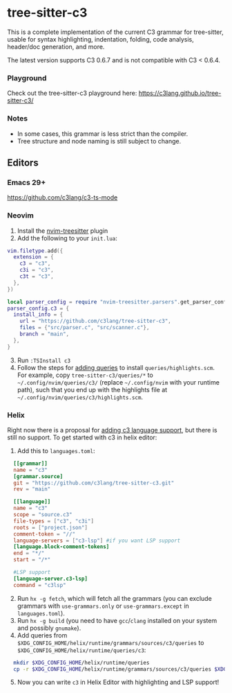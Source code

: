 # tree-sitter-c3
This is a complete implementation of the current C3 grammar for tree-sitter, usable for syntax highlighting, indentation, folding, code analysis, header/doc generation, and more.

The latest version supports C3 0.6.7 and is not compatible with C3 < 0.6.4.

### Playground
Check out the tree-sitter-c3 playground here: https://c3lang.github.io/tree-sitter-c3/

### Notes
- In some cases, this grammar is less strict than the compiler.
- Tree structure and node naming is still subject to change.

## Editors

### Emacs 29+
https://github.com/c3lang/c3-ts-mode

### Neovim
1) Install the [nvim-treesitter](https://github.com/nvim-treesitter/nvim-treesitter) plugin
2) Add the following to your `init.lua`:
```lua
vim.filetype.add({
  extension = {
    c3 = "c3",
    c3i = "c3",
    c3t = "c3",
  },
})

local parser_config = require "nvim-treesitter.parsers".get_parser_configs()
parser_config.c3 = {
  install_info = {
    url = "https://github.com/c3lang/tree-sitter-c3",
    files = {"src/parser.c", "src/scanner.c"},
    branch = "main",
  },
}
```
3) Run `:TSInstall c3`
4) Follow the steps for [adding queries](https://github.com/nvim-treesitter/nvim-treesitter?tab=readme-ov-file#adding-queries) to install `queries/highlights.scm`. <br>For example, copy `tree-sitter-c3/queries/*` to `~/.config/nvim/queries/c3/` (replace `~/.config/nvim` with your runtime path), such that you end up with the highlights file at `~/.config/nvim/queries/c3/highlights.scm`.

### Helix
Right now there is a proposal for [adding c3 language support](https://github.com/helix-editor/helix/pull/11521), but there is still no support.
To get started with c3 in helix editor:
1) Add this to `languages.toml`:
```toml
  [[grammar]]
  name = "c3"
  [grammar.source]
  git = "https://github.com/c3lang/tree-sitter-c3.git"
  rev = "main"

  [[language]]
  name = "c3"
  scope = "source.c3"
  file-types = ["c3", "c3i"]
  roots = ["project.json"]
  comment-token = "//"
  language-servers = ["c3-lsp"] #if you want LSP support
  [language.block-comment-tokens]
  end = "*/"
  start = "/*"

  #LSP support
  [language-server.c3-lsp]
  command = "c3lsp"
```
2) Run `hx -g fetch`, which will fetch all the grammars (you can exclude grammars with `use-grammars.only` or `use-grammars.except` in `languages.toml`).
3) Run `hx -g build` (you need to have `gcc`/`clang` installed on your system and possibly `gnumake`).
4) Add queries from `$XDG_CONFIG_HOME/helix/runtime/grammars/sources/c3/queries` to `$XDG_CONFIG_HOME/helix/runtime/queries/c3`:
```bash
  mkdir $XDG_CONFIG_HOME/helix/runtime/queries
  cp -r $XDG_CONFIG_HOME/helix/runtime/grammars/sources/c3/queries $XDG_CONFIG_HOME/helix/runtime/queries/c3
```
5) Now you can write `c3` in Helix Editor with highlighting and LSP support!
